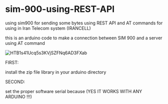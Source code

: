 # sim-900-using-REST-API
using sim900 for sending some bytes using REST API and AT commands for using in Iran Telecom system (IRANCELL)
 
this is an arduino code to make a connection between SIM 900 and a server using AT command 


![HTB1s41Ucq5s3KVjSZFNq6AD3FXab](https://user-images.githubusercontent.com/53239249/140952926-beec6043-69de-468e-9869-b756581c0a22.JPG)

FIRST: 

install the zip file library in your arduino directory 

SECOND: 

set the proper software serial because (YES IT WORKS WITH ANY ARDUINO !!!)
